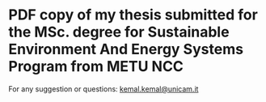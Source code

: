 # PDF copy of my thesis submitted for the MSc. degree for Sustainable Environment And Energy Systems Program from METU NCC


For any suggestion or questions:
<kemal.kemal@unicam.it>
